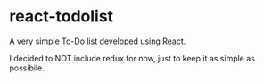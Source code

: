# react-todolist
A very simple To-Do list developed using React.

I decided to NOT include redux for now, just to keep it as simple as possibile.
